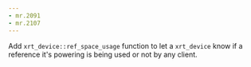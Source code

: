 ```yaml
---
- mr.2091
- mr.2107
---
```


Add `xrt_device::ref_space_usage` function to let a `xrt_device` know if a
reference it's powering is being used or not by any client.
